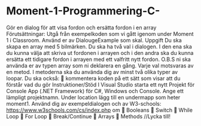 # Moment-1-Programmering-C-

Gör en dialog för att visa fordon och ersätta fordon i en array
Förutsättningar:
Utgå från exempelkoden som vi gått igenom under Moment 1 i Classroom. Använd er av
DialougeExample som skal.
Uppgift
Du ska skapa en array med 5 bilmärken. Du ska ha två val i dialogen. I den ena ska du kunna välja att
skriva ut fordonen i arrayen och i den andra ska du kunna ersätta ett tidigare fordon i arrayen med
ett valfritt nytt fordon. O.B.S ni ska använda er av typen array som ni deklarera en gång. Varje val
motsvaras av en metod. I metoderna ska du använda dig av minst två olika typer av loopar. Du ska
också:
 kommentera koden på ett sätt som visar att du förstår vad du gör
Instruktioner/Stöd
I Visual Studio starta ett nytt Projekt för Console App (.NET Framework) för C#, Windows och
Console. Ange ett lämpligt projektnamn. Under location lägg till en undermapp som heter moment1.
Använd dig av exempeldialogen och av W3-schools:
https://www.w3schools.com/cs/index.php om
 Booleans
 Switch
 While Loop
 For Loop
 Break/Continue
 Arrays
 Methods
//Lycka till!
